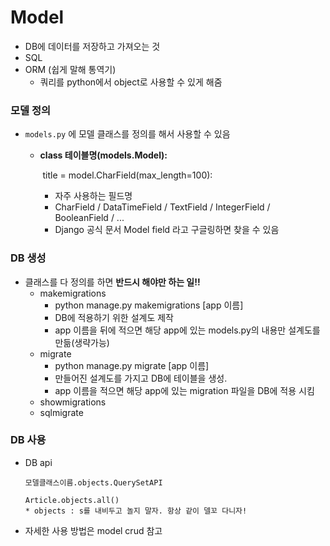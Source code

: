 # Model

* DB에 데이터를 저장하고 가져오는 것
* SQL
* ORM (쉽게 말해 통역기)
  * 쿼리를 python에서 object로 사용할 수 있게 해줌

### 모델 정의

* `models.py` 에 모델 클래스를 정의를 해서 사용할 수 있음

  * **class 테이블명(models.Model):**

    ​	title = model.CharField(max_length=100):

    * 자주 사용하는 필드명
    * CharField / DataTimeField / TextField / IntegerField / BooleanField / ...
    * Django 공식 문서 Model field 라고 구글링하면 찾을 수 있음

### DB 생성

* 클래스를 다 정의를 하면 **반드시 해야만 하는 일!!**
  * makemigrations
    * python manage.py makemigrations [app 이름]
    * DB에 적용하기 위한 설계도 제작
    * app 이름을 뒤에 적으면 해당 app에 있는 models.py의 내용만 설계도를 만듦(생략가능)
  * migrate
    * python manage.py migrate [app 이름]
    * 만들어진 설계도를 가지고 DB에 테이블을 생성.
    * app 이름을 적으면 해당 app에 있는 migration 파일을 DB에 적용 시킴
  * showmigrations
  * sqlmigrate

### DB 사용

* DB api

  ```
  모델클래스이름.objects.QuerySetAPI
  
  Article.objects.all()
  * objects : s를 내비두고 놀지 말자. 항상 같이 델꼬 다니자!
  ```

* 자세한 사용 방법은 model crud 참고